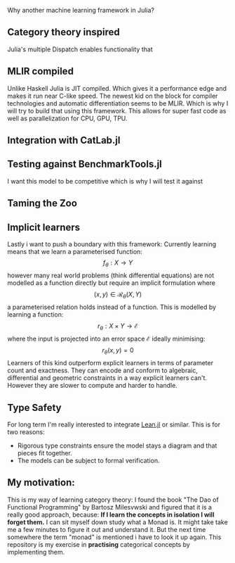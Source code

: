Why another machine learning framework in Julia?


## Category theory inspired

 Julia's multiple Dispatch enables functionality that


## MLIR compiled

Unlike Haskell Julia is JIT compiled. Which gives it a performance edge and makes it run near C-like speed. 
The newest kid on the block for compiler technologies and automatic differentiation seems to be MLIR. Which is why I will try to build that using this framework. This allows for super fast code as well as parallelization for CPU, GPU, TPU.

## Integration with CatLab.jl



## Testing against BenchmarkTools.jl
I want this model to be competitive which is why I will test it against 
## Taming the Zoo


## Implicit learners

Lastly i want to push a boundary with this framework:
Currently learning means that we learn a parameterised function:
$$ f_\theta:X \rightarrow Y $$
however many real world problems (think differential equations) are not modelled as a function directly but require an implicit formulation where 
$$ (x, y)\in \mathcal{R}_\theta(X,Y) $$
a parameterised relation holds instead of a function. This is modelled by learning a function:
$$ r_\theta:X\times Y \rightarrow \mathcal{E} $$
where the input is projected into an error space $\mathcal{E}$ ideally minimising:
$$ r_\theta (x,y) = 0 $$
Learners of this kind outperform explicit learners in terms of parameter count and exactness. They can encode and conform to algebraic, differential and geometric constraints in a way explicit learners can't. However they are slower to compute and harder to handle.

## Type Safety

For long term I'm really interested to integrate [Lean.jl](https://github.com/miguelraz/Lean.jl) or similar. This is for two reasons:
- Rigorous type constraints ensure the model stays a diagram and that pieces fit together.
- The models can be subject to formal verification.
## My motivation:

This is my way of learning category theory:
I found the book "The Dao of Functional Programming" by Bartosz Milesvwski and figured that it is a really good approach, because:
**If I learn the concepts in isolation I will forget them.** 
I can sit myself down study what a Monad is. It might take take me a few minutes to figure it out and understand it. But the next time somewhere the term "monad" is mentioned i have to look it up again. 
This repository is my exercise in **practising** categorical concepts by implementing them. 